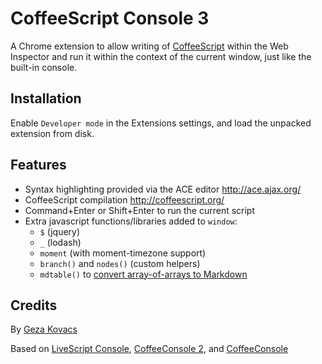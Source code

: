 # CoffeeScript Console 3

A Chrome extension to allow writing of
[CoffeeScript](http://coffeescript.org/) within the Web Inspector and run it
within the context of the current window, just like the built-in console.

## Installation

Enable `Developer mode` in the Extensions settings, and load the unpacked
extension from disk.

## Features

  * Syntax highlighting provided via the ACE editor http://ace.ajax.org/
  * CoffeeScript compilation http://coffeescript.org/
  * Command+Enter or Shift+Enter to run the current script
  * Extra javascript functions/libraries added to `window`:
    - `$` (jquery)
    - `_` (lodash)
    - `moment` (with moment-timezone support)
    - `branch()` and `nodes()` (custom helpers)
    - `mdtable()` to [convert array-of-arrays to Markdown](https://github.com/wooorm/markdown-table)

## Credits

By [Geza Kovacs](https://github.com/gkovacs)

Based on [LiveScript Console](https://github.com/gkovacs/LiveScriptConsole),
[CoffeeConsole 2](https://github.com/colldo/CoffeeConsole2), and
[CoffeeConsole](https://github.com/snookca/CoffeeConsole)

